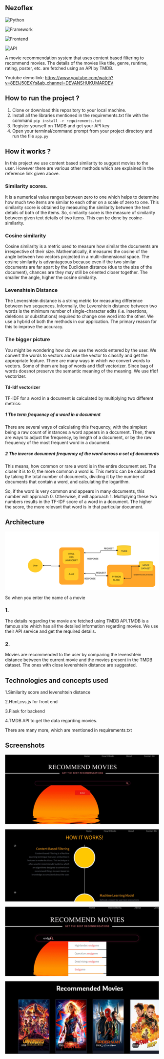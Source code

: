 
## Nezoflex

![Python](https://img.shields.io/badge/Python-3.8-blueviolet)

![Framework](https://img.shields.io/badge/Framework-Flask-red)

![Frontend](https://img.shields.io/badge/Frontend-HTML/CSS/JS-green)

![API](https://img.shields.io/badge/API-TMDB-fcba03)

A movie recommendation system that uses content based filtering to recommend movies.
The details of the movies like title, genre, runtime, rating, poster, etc. are fetched using an API by TMDB.

Youtube demo link: https://www.youtube.com/watch?v=8EEIJ50EXYs&ab_channel=DEVANSHUKUMARDEV

## How to run the project ?

1. Clone or download this repository to your local machine.
2. Install all the libraries mentioned in the requirements.txt file with the command `pip install -r requirements.txt`
3. Register yourself on TMDB and get your API key
4. Open your terminal/command prompt from your project directory and run the file `app.py` 

## How it works ?
In this project we use content based similarity to suggest movies to the user. However there are various other methods which are explained in the reference link given above.

### Similarity scores.

It is a numerical value ranges between zero to one which helps to determine how much two items are similar to each other on a scale of zero to one. This similarity score is obtained by measuring the similarity between the text details of both of the items. So, similarity score is the measure of similarity between given text details of two items. This can be done by cosine-similarity.

### Cosine similarity

Cosine similarity is a metric used to measure how similar the documents are irrespective of their size. Mathematically, it measures the cosine of the angle between two vectors projected in a multi-dimensional space. The cosine similarity is advantageous because even if the two similar documents are far apart by the Euclidean distance (due to the size of the document), chances are they may still be oriented closer together. The smaller the angle, higher the cosine similarity.

### Levenshtein Distance

The Levenshtein distance is a string metric for measuring difference between two sequences. Informally, the Levenshtein distance between two words is the minimum number of single-character edits (i.e. insertions, deletions or substitutions) required to change one word into the other.
We use a hybrid of both the methods in our application. The primary reason for this to improve the accuracy.

### The bigger picture

You might be wondering how do we use the words entered by the user. We convert the words to vectors and use the vector to classify and get the appropriate feature.
There are many ways in which we convert words to vectors. Some of them are bag of words and tfidf vectorizer. Since bag of words doesnot preserve the semantic meaning of the meaning. We use tfidf vectorizer.

#### Td-Idf vectorizer

TF-IDF for a word in a document is calculated by multiplying two different metrics:

##### 1 The term frequency of a word in a document
There are several ways of calculating this frequency, with the simplest being a raw count of instances a word appears in a document. Then, there are ways to adjust the frequency, by length of a document, or by the raw frequency of the most frequent word in a document.

##### 2 The inverse document frequency of the word across a set of documents
This means, how common or rare a word is in the entire document set. The closer it is to 0, the more common a word is. This metric can be calculated by taking the total number of documents, dividing it by the number of documents that contain a word, and calculating the logarithm.

So, if the word is very common and appears in many documents, this number will approach 0. Otherwise, it will approach 1.
Multiplying these two numbers results in the TF-IDF score of a word in a document. The higher the score, the more relevant that word is in that particular document.

## Architecture

![flow_diagram](https://github.com/DevanshuKumarDev/NezoFlex/blob/main/flow.png)

So when you enter the name of a movie
### 1. 
The details regarding the movie are fetched using TMDB API.TMDB is a famous site which has all the detailed information regarding movies. We use their API service and get the required details.

### 2.
Movies are recommended to the user by comparing the levenshtein distance between the current movie and the movies present in the TMDB dataset. The ones with close levenshtein distance are suggested.

## Technologies and concepts used

1.Similarity score and levenshtein distance

2.Html,css,js for front end 

3.Flask for backend

4.TMDB API to get the data regarding movies.

There are many more, which are mentioned in requirements.txt

## Screenshots
![Alt Text](https://github.com/DevanshuKumarDev/NezoFlex/blob/main/static/screenshots/11.JPG)

![Alt Text](https://github.com/DevanshuKumarDev/NezoFlex/blob/main/static/screenshots/12.JPG)

![Alt Text](https://github.com/DevanshuKumarDev/NezoFlex/blob/main/static/screenshots/13.JPG)

![Alt Text](https://github.com/DevanshuKumarDev/NezoFlex/blob/main/static/screenshots/14.JPG)


